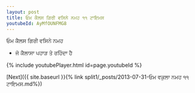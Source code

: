 ```yaml
---
layout: post
title: ਓਮ ਕੈਲਸ ਗਿਰੀ ਵਸਿਨੇ ਨਮਹ ੧੧ ਟਾਇਮਸ
youtubeId: AyMfOUNFMG8
---
```

 
 
 ਓਮ ਕੈਲਸ ਗਿਰੀ ਵਸਿਨੇ ਨਮਹ  
 
 -  ਜੋ ਕੈਲਾਸਾ ਪਹਾੜ ਤੇ ਰਹਿੰਦਾ ਹੈ 
 
  
 
  
 
 
 
 
 
 


{% include youtubePlayer.html id=page.youtubeId %}
 
[Next]({{ site.baseurl }}{% link  split1/_posts/2013-07-31-ਓਮ ਵਕੁਲਾ ਨਮਹ ੧੧ ਟਾਇਮਸ.md%})
 
